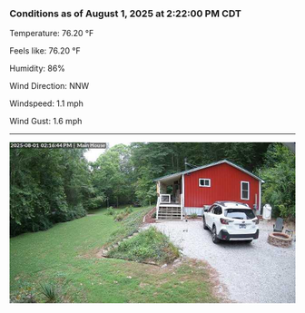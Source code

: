 ### Conditions as of August 1, 2025 at 2:22:00 PM CDT 

Temperature: 76.20 &deg;F

Feels like: 76.20 &deg;F

Humidity: 86%

Wind Direction: NNW

Windspeed: 1.1 mph

Wind Gust: 1.6 mph

---

<img src="./images/latest.jpeg"/>


